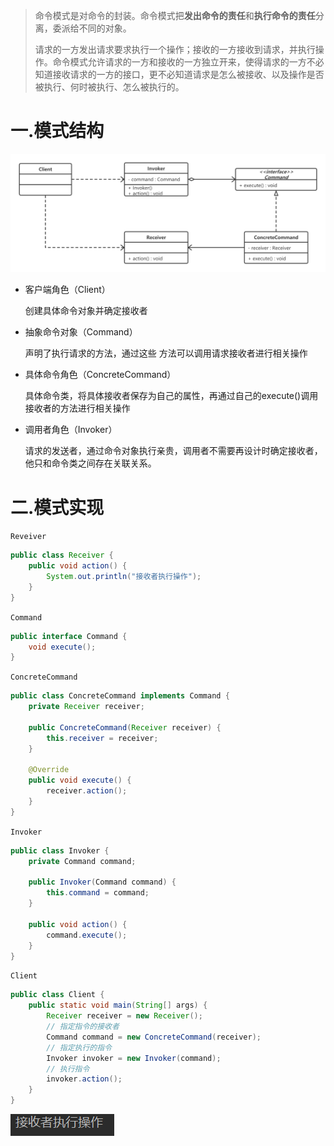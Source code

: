 > 命令模式是对命令的封装。命令模式把**发出命令的责任**和**执行命令的责任**分离，委派给不同的对象。
>
> 请求的一方发出请求要求执行一个操作；接收的一方接收到请求，并执行操作。命令模式允许请求的一方和接收的一方独立开来，使得请求的一方不必知道接收请求的一方的接口，更不必知道请求是怎么被接收、以及操作是否被执行、何时被执行、怎么被执行的。

# 一.模式结构

![](https://raw.githubusercontent.com/MrWater233/PictureHost/master/20201015112110.png)

- 客户端角色（Client）

  创建具体命令对象并确定接收者

- 抽象命令对象（Command）

  声明了执行请求的方法，通过这些 方法可以调用请求接收者进行相关操作

- 具体命令角色（ConcreteCommand）

  具体命令类，将具体接收者保存为自己的属性，再通过自己的execute()调用接收者的方法进行相关操作

- 调用者角色（Invoker）

  请求的发送者，通过命令对象执行亲贵，调用者不需要再设计时确定接收者，他只和命令类之间存在关联关系。

# 二.模式实现

`Reveiver`

```java
public class Receiver {
	public void action() {
		System.out.println("接收者执行操作");
	}
}
```

`Command`

```java
public interface Command {
	void execute();
}
```

`ConcreteCommand`

```java
public class ConcreteCommand implements Command {
	private Receiver receiver;

	public ConcreteCommand(Receiver receiver) {
		this.receiver = receiver;
	}

	@Override
	public void execute() {
		receiver.action();
	}
}
```

`Invoker`

```java
public class Invoker {
	private Command command;

	public Invoker(Command command) {
		this.command = command;
	}

	public void action() {
		command.execute();
	}
}
```

`Client`

```java
public class Client {
	public static void main(String[] args) {
		Receiver receiver = new Receiver();
		// 指定指令的接收者
		Command command = new ConcreteCommand(receiver);
		// 指定执行的指令
		Invoker invoker = new Invoker(command);
		// 执行指令
		invoker.action();
	}
}
```

![image-20201015142139421](https://raw.githubusercontent.com/MrWater233/PictureHost/master/20201015142139.png)